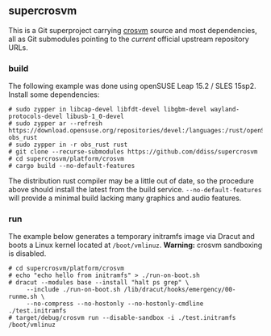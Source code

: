 ## supercrosvm

This is a Git superproject carrying [crosvm](https://chromium.googlesource.com/chromiumos/platform/crosvm/) source and most dependencies, all as Git submodules pointing to the *current* official upstream repository URLs.

### build

The following example was done using openSUSE Leap 15.2 / SLES 15sp2.
Install some dependencies:
```
# sudo zypper in libcap-devel libfdt-devel libgbm-devel wayland-protocols-devel libusb-1_0-devel
# sudo zypper ar --refresh https://download.opensuse.org/repositories/devel:/languages:/rust/openSUSE_Leap_15.2/ obs_rust
# sudo zypper in -r obs_rust rust
# git clone --recurse-submodules https://github.com/ddiss/supercrosvm
# cd supercrosvm/platform/crosvm
# cargo build --no-default-features
```
The distribution rust compiler may be a little out of date, so the procedure above should install the latest from the build service.
`--no-default-features` will provide a minimal build lacking many graphics and audio features.

### run

The example below generates a temporary initramfs image via Dracut and boots a Linux kernel located at `/boot/vmlinuz`.
**Warning:** crosvm sandboxing is disabled.
```
# cd supercrosvm/platform/crosvm
# echo "echo hello from initramfs" > ./run-on-boot.sh
# dracut --modules base --install "halt ps grep" \
	 --include ./run-on-boot.sh /lib/dracut/hooks/emergency/00-runme.sh \
	 --no-compress --no-hostonly --no-hostonly-cmdline ./test.initramfs
# target/debug/crosvm run --disable-sandbox -i ./test.initramfs /boot/vmlinuz
```
